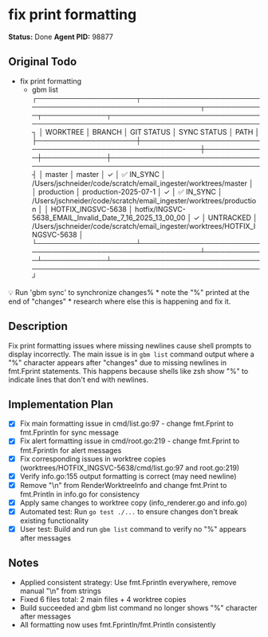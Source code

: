 # fix print formatting
**Status:** Done
**Agent PID:** 98877

## Original Todo
- fix print formatting
    *   gbm list
┌────────────────────┬──────────────────────────────────────────────────────────┬────────────┬─────────────┬────────────────────────────────────────────────────────────────────────────┐
│      WORKTREE      │                          BRANCH                          │ GIT STATUS │ SYNC STATUS │                                    PATH                                    │
├────────────────────┼──────────────────────────────────────────────────────────┼────────────┼─────────────┼────────────────────────────────────────────────────────────────────────────┤
│ master             │ master                                                   │ ✓          │ ✅ IN_SYNC  │ /Users/jschneider/code/scratch/email_ingester/worktrees/master             │
│ production         │ production-2025-07-1                                     │ ✓          │ ✅ IN_SYNC  │ /Users/jschneider/code/scratch/email_ingester/worktrees/production         │
│ HOTFIX_INGSVC-5638 │ hotfix/INGSVC-5638_EMAIL_Invalid_Date_7_16_2025_13_00_00 │ ✓          │ UNTRACKED   │ /Users/jschneider/code/scratch/email_ingester/worktrees/HOTFIX_INGSVC-5638 │
└────────────────────┴──────────────────────────────────────────────────────────┴────────────┴─────────────┴────────────────────────────────────────────────────────────────────────────┘

💡 Run 'gbm sync' to synchronize changes%
    * note the "%" printed at the end of "changes"
    * research where else this is happening and fix it.

## Description
Fix print formatting issues where missing newlines cause shell prompts to display incorrectly. The main issue is in `gbm list` command output where a "%" character appears after "changes" due to missing newlines in fmt.Fprint statements. This happens because shells like zsh show "%" to indicate lines that don't end with newlines.

## Implementation Plan
- [x] Fix main formatting issue in cmd/list.go:97 - change fmt.Fprint to fmt.Fprintln for sync message
- [x] Fix alert formatting issue in cmd/root.go:219 - change fmt.Fprint to fmt.Fprintln for alert messages
- [x] Fix corresponding issues in worktree copies (worktrees/HOTFIX_INGSVC-5638/cmd/list.go:97 and root.go:219)
- [x] Verify info.go:155 output formatting is correct (may need newline)
- [x] Remove "\n" from RenderWorktreeInfo and change fmt.Print to fmt.Println in info.go for consistency
- [x] Apply same changes to worktree copy (info_renderer.go and info.go)
- [x] Automated test: Run `go test ./...` to ensure changes don't break existing functionality
- [x] User test: Build and run `gbm list` command to verify no "%" appears after messages

## Notes
- Applied consistent strategy: Use fmt.Fprintln everywhere, remove manual "\n" from strings
- Fixed 6 files total: 2 main files + 4 worktree copies
- Build succeeded and gbm list command no longer shows "%" character after messages
- All formatting now uses fmt.Fprintln/fmt.Println consistently
